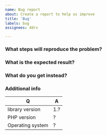 ```yaml
---
name: Bug report
about: Create a report to help us improve
title: 'Bug'
labels: bug
assignees: ddrv

---
```


### What steps will reproduce the problem?

### What is the expected result?

### What do you get instead?

### Additional info

| Q                | A   |
|------------------|-----|
| library version  | 1.? |
| PHP version      | ?   |
| Operating system | ?   |
